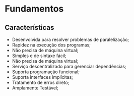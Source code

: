 # Fundamentos

## Características 
* Desenvolvida para resolver problemas de paralelização;
* Rapidez na execução dos programas;
* Não precisa de máquina virtual;
* Simples e de sintaxe fácil;
* Não precisa de máquina virtual;
* Serviço descentralizado para gerenciar dependências;
* Suporta programação funcional;
* Suporta interfaces implícitas;
* Tratamento de erros direto;
* Amplamente Testável;


